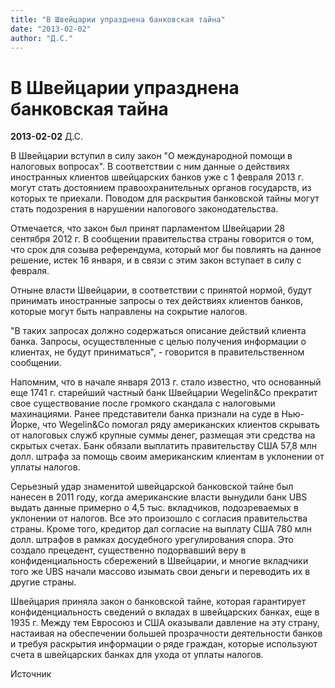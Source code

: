 ```yaml
---
title: "В Швейцарии упразднена банковская тайна"
date: "2013-02-02"
author: "Д.С."
---
```


# В Швейцарии упразднена банковская тайна

**2013-02-02** Д.С.

В Швейцарии вступил в  силу закон "О международной помощи в налоговых вопросах". В  соответствии с ним данные о действиях иностранных клиентов швейцарских  банков уже с 1 февраля 2013 г. могут стать достоянием правоохранительных  органов государств, из которых те приехали. Поводом для раскрытия  банковской тайны могут стать подозрения в нарушении налогового  законодательства.

Отмечается, что закон был принят парламентом  Швейцарии 28 сентября 2012 г. В сообщении правительства страны говорится  о том, что срок для созыва референдума, который мог бы повлиять на  данное решение, истек 16 января, и в связи с этим закон вступает в силу с  февраля.

Отныне власти Швейцарии, в соответствии с принятой  нормой, будут принимать иностранные запросы о тех действиях клиентов  банков, которые могут быть направлены на сокрытие налогов.

"В  таких запросах должно содержаться описание действий клиента банка.  Запросы, осуществленные с целью получения информации о клиентах, не  будут приниматься", - говорится в правительственном сообщении.

Напомним,  что в начале января 2013 г. стало известно, что основанный еще 1741 г.  старейший частный банк Швейцарии Wegelin&Co прекратит свое  существование после громкого скандала с налоговыми махинациями. Ранее  представители банка признали на суде в Нью-Йорке, что Wegelin&Co  помогал ряду американских клиентов скрывать от налоговых служб крупные  суммы денег, размещая эти средства на скрытых счетах. Банк обязали  выплатить правительству США 57,8 млн долл. штрафа за помощь своим американским клиентам в уклонении от уплаты налогов.

Серьезный удар знаменитой швейцарской банковской тайне был нанесен в 2011 году, когда американские власти вынудили банк UBS выдать данные примерно о 4,5 тыс. вкладчиков, подозреваемых в уклонении  от налогов. Все это произошло с согласия правительства страны. Кроме  того, кредитор дал согласие на выплату США 780 млн долл.  штрафов в рамках досудебного урегулирования спора. Это создало  прецедент, существенно подорвавший веру в конфиденциальность сбережений в  Швейцарии, и многие вкладчики того же UBS начали массово изымать свои деньги и переводить их в другие страны.

Швейцария  приняла закон о банковской тайне, которая гарантирует  конфиденциальность сведений о вкладах в швейцарских банках, еще в 1935  г. Между тем Евросоюз и США оказывали давление  на эту страну, настаивая на обеспечении большей прозрачности  деятельности банков и требуя раскрытия информации о ряде граждан,  которые используют счета в швейцарских банках для ухода от уплаты  налогов.

Источник